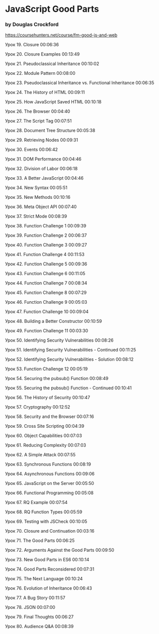 # JavaScript Good Parts
### by Douglas Crockford
https://coursehunters.net/course/fm-good-js-and-web

Урок 19. Closure 00:06:36

Урок 20. Closure Examples 00:13:49

Урок 21. Pseudoclassical Inheritance 00:10:02

Урок 22. Module Pattern 00:08:00

Урок 23. Pseudoclassical Inheritance vs. Functional Inheritance 00:06:35

Урок 24. The History of HTML 00:09:11

Урок 25. How JavaScript Saved HTML 00:10:18

Урок 26. The Browser 00:04:40

Урок 27. The Script Tag 00:07:51

Урок 28. Document Tree Structure 00:05:38

Урок 29. Retrieving Nodes 00:09:31

Урок 30. Events 00:06:42

Урок 31. DOM Performance 00:04:46

Урок 32. Division of Labor 00:06:18

Урок 33. A Better JavaScript 00:04:46

Урок 34. New Syntax 00:05:51

Урок 35. New Methods 00:10:16

Урок 36. Meta Object API 00:07:40

Урок 37. Strict Mode 00:08:39

Урок 38. Function Challenge 1 00:09:39

Урок 39. Function Challenge 2 00:06:37

Урок 40. Function Challenge 3 00:09:27

Урок 41. Function Challenge 4 00:11:53

Урок 42. Function Challenge 5 00:09:36

Урок 43. Function Challenge 6 00:11:05

Урок 44. Function Challenge 7 00:08:34

Урок 45. Function Challenge 8 00:07:29

Урок 46. Function Challenge 9 00:05:03

Урок 47. Function Challenge 10 00:09:04

Урок 48. Building a Better Constructor 00:10:59

Урок 49. Function Challenge 11 00:03:30

Урок 50. Identifying Security Vulnerabilities 00:08:26

Урок 51. Identifying Security Vulnerabilities - Continued 00:11:25

Урок 52. Identifying Security Vulnerabilities - Solution 00:08:12

Урок 53. Function Challenge 12 00:05:19

Урок 54. Securing the pubsub() Function 00:08:49

Урок 55. Securing the pubsub() Function - Continued 00:10:41

Урок 56. The History of Security 00:10:47

Урок 57. Cryptography 00:12:52

Урок 58. Security and the Browser 00:07:16

Урок 59. Cross Site Scripting 00:04:39

Урок 60. Object Capabilities 00:07:03

Урок 61. Reducing Complexity 00:07:03

Урок 62. A Simple Attack 00:07:55

Урок 63. Synchronous Functions 00:08:19

Урок 64. Asynchronous Functions 00:09:06

Урок 65. JavaScript on the Server 00:05:50

Урок 66. Functional Programming 00:05:08

Урок 67. RQ Example 00:07:54

Урок 68. RQ Function Types 00:05:59

Урок 69. Testing with JSCheck 00:10:05

Урок 70. Closure and Continuation 00:03:16

Урок 71. The Good Parts 00:06:25

Урок 72. Arguments Against the Good Parts 00:09:50

Урок 73. New Good Parts in ES6 00:10:14

Урок 74. Good Parts Reconsidered 00:07:31

Урок 75. The Next Language 00:10:24

Урок 76. Evolution of Inheritance 00:06:43

Урок 77. A Bug Story 00:11:57

Урок 78. JSON 00:07:00

Урок 79. Final Thoughts 00:06:27

Урок 80. Audience Q&A 00:08:39
